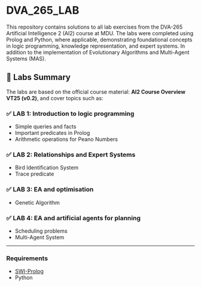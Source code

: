 # DVA_265_LAB
This repository contains solutions to all lab exercises from the DVA-265 Artificial Intelligence 2 (AI2) course at MDU. The labs were completed using Prolog and Python, where applicable, demonstrating foundational concepts in logic programming, knowledge representation, and expert systems. In addition to the implementation of Evolutionary Algorithms and Multi-Agent Systems (MAS).


## 🧪 Labs Summary

The labs are based on the official course material: **AI2 Course Overview VT25 (v0.2)**, and cover topics such as:

### ✅ LAB 1: Introduction to logic programming
- Simple queries and facts
- Important predicates in Prolog
- Arithmetic operations for Peano Numbers

### ✅ LAB 2: Relationships and Expert Systems
- Bird Identification System
- Trace predicate

### ✅ LAB 3: EA and optimisation
- Genetic Algorithm

### ✅ LAB 4: EA and artificial agents for planning
- Scheduling problems
- Multi-Agent System

---

### Requirements
- [SWI-Prolog](https://swish.swi-prolog.org/)
- Python
